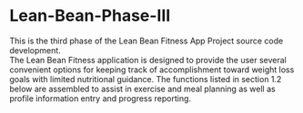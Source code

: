 # Lean-Bean-Phase-III
This is the third phase of the Lean Bean Fitness App Project source code development.      
The Lean Bean Fitness application is designed to provide the user several convenient options for 
keeping track of accomplishment toward weight loss goals with limited nutritional guidance.  The 
functions listed in section 1.2 below are assembled to assist in exercise and meal planning as well as 
profile information entry and progress reporting.  
